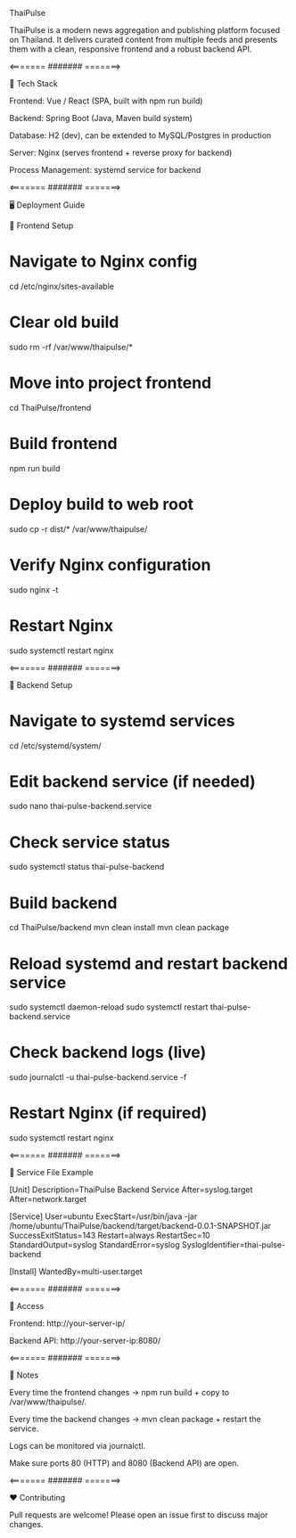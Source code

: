 ThaiPulse

  ThaiPulse is a modern news aggregation and publishing platform focused on Thailand.
  It delivers curated content from multiple feeds and presents them with a clean, responsive frontend and a robust backend API.

<======= ####### =======>

🚀 Tech Stack

  Frontend: Vue / React (SPA, built with npm run build)
  
  Backend: Spring Boot (Java, Maven build system)
  
  Database: H2 (dev), can be extended to MySQL/Postgres in production
  
  Server: Nginx (serves frontend + reverse proxy for backend)
  
  Process Management: systemd service for backend

<======= ####### =======>

🖥️ Deployment Guide

🔹 Frontend Setup

  # Navigate to Nginx config
  cd /etc/nginx/sites-available
  
  # Clear old build
  sudo rm -rf /var/www/thaipulse/*
  
  # Move into project frontend
  cd ThaiPulse/frontend
  
  # Build frontend
  npm run build
  
  # Deploy build to web root
  sudo cp -r dist/* /var/www/thaipulse/
  
  # Verify Nginx configuration
  sudo nginx -t
  
  # Restart Nginx
  sudo systemctl restart nginx

<======= ####### =======>

🔹 Backend Setup

  # Navigate to systemd services
  cd /etc/systemd/system/
  
  # Edit backend service (if needed)
  sudo nano thai-pulse-backend.service
  
  # Check service status
  sudo systemctl status thai-pulse-backend
  
  # Build backend
  cd ThaiPulse/backend
  mvn clean install
  mvn clean package
  
  # Reload systemd and restart backend service
  sudo systemctl daemon-reload
  sudo systemctl restart thai-pulse-backend.service
  
  # Check backend logs (live)
  sudo journalctl -u thai-pulse-backend.service -f
  
  # Restart Nginx (if required)
  sudo systemctl restart nginx

<======= ####### =======>

🔧 Service File Example

[Unit]
Description=ThaiPulse Backend Service
After=syslog.target
After=network.target

[Service]
User=ubuntu
ExecStart=/usr/bin/java -jar /home/ubuntu/ThaiPulse/backend/target/backend-0.0.1-SNAPSHOT.jar
SuccessExitStatus=143
Restart=always
RestartSec=10
StandardOutput=syslog
StandardError=syslog
SyslogIdentifier=thai-pulse-backend

[Install]
WantedBy=multi-user.target

<======= ####### =======>

📡 Access

  Frontend: http://your-server-ip/

  Backend API: http://your-server-ip:8080/

<======= ####### =======>

📝 Notes

  Every time the frontend changes → npm run build + copy to /var/www/thaipulse/.

  Every time the backend changes → mvn clean package + restart the service.

  Logs can be monitored via journalctl.

  Make sure ports 80 (HTTP) and 8080 (Backend API) are open.

<======= ####### =======>

❤️ Contributing

  Pull requests are welcome! Please open an issue first to discuss major changes.
